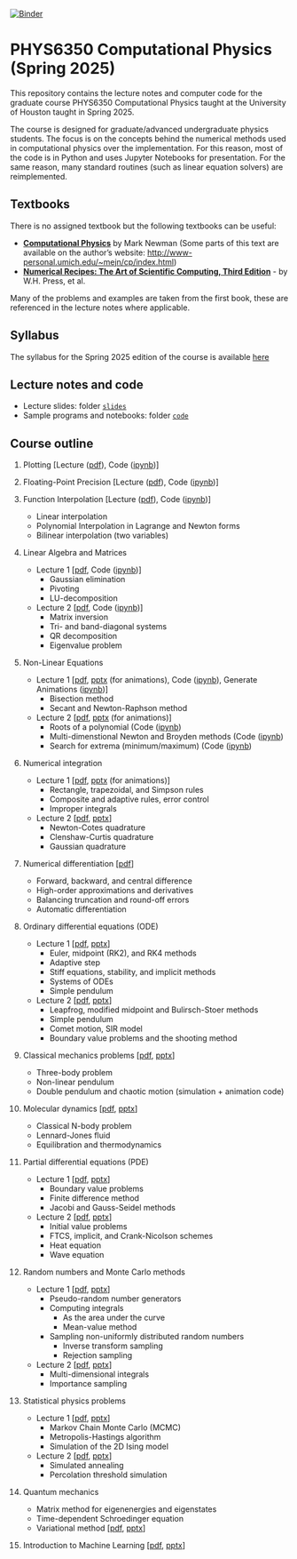 [![Binder](https://mybinder.org/badge_logo.svg)](https://mybinder.org/v2/gh/vlvovch/PHYS6350-ComputationalPhysics/spring2025)

# PHYS6350 Computational Physics (Spring 2025)

This repository contains the lecture notes and computer code for the graduate course PHYS6350 Computational Physics taught at the University of Houston taught in Spring 2025.

The course is designed for graduate/advanced undergraduate physics students.
The focus is on the concepts behind the numerical methods used in computational physics over the implementation. For this reason, most of the code is in Python and uses Jupyter Notebooks for presentation. 
For the same reason, many standard routines (such as linear equation solvers) are reimplemented.


## Textbooks
There is no assigned textbook but the following textbooks can be useful:
- [**Computational Physics**](https://www.amazon.com/Computational-Physics-Mark-Newman/dp/1480145513) by Mark Newman (Some parts of this text are available on the author’s website: http://www-personal.umich.edu/~mejn/cp/index.html)
- [**Numerical Recipes: The Art of Scientific Computing, Third Edition**](https://www.amazon.com/Numerical-Recipes-3rd-Scientific-Computing/dp/0521880688/) -	 by W.H. Press, et al.

Many of the problems and examples are taken from the first book, these are referenced in the lecture notes where applicable.

## Syllabus

The syllabus for the Spring 2025 edition of the course is available [here](Syllabus_Phys6350_spring2025.pdf)

## Lecture notes and code

- Lecture slides: folder [``slides``](slides/)
- Sample programs and notebooks: folder  [``code``](code/)

## Course outline

1. Plotting [Lecture ([pdf](slides/Lecture2-01-16-25-Plotting-MachinePrecision.pdf)), 
Code ([ipynb](code/1_Plotting/1_Plotting.ipynb))]

2. Floating-Point Precision [Lecture ([pdf](slides/Lecture2-01-16-25-Plotting-MachinePrecision.pdf)), 
Code ([ipynb](code/2_FloatingPointPrecision/2_FloatingPointPrecision.ipynb))]

3. Function Interpolation [Lecture ([pdf](slides/Lecture3-01-23-25-Interpolation.pdf)), Code ([ipynb](code/3_Interpolation/3_Interpolation.ipynb))]
    - Linear interpolation
    - Polynomial Interpolation in Lagrange and Newton forms
    - Bilinear interpolation (two variables)

4. Linear Algebra and Matrices
    - Lecture 1 [[pdf](slides/Lecture4-01-28-25-LinearAlgebra.pdf), Code ([ipynb](code/4_LinearAlgebra/4_LinearAlgebra.ipynb))]
        - Gaussian elimination
        - Pivoting
        - LU-decomposition
    - Lecture 2 [[pdf](slides/Lecture5-01-30-25-LinearAlgebra-2.pdf), Code ([ipynb](code/4_LinearAlgebra/4_LinearAlgebra.ipynb))]
        - Matrix inversion
        - Tri- and band-diagonal systems
        - QR decomposition
        - Eigenvalue problem

5. Non-Linear Equations
    - Lecture 1 [[pdf](slides/Lecture6-02-04-25-NonlinearEquations.pdf), [pptx](slides/Lecture6-02-04-25-NonlinearEquations.pptx) (for animations), Code ([ipynb](code/5_NonlinearEquations/5_NonlinearEquations.ipynb)), Generate Animations ([ipynb](code/5_NonlinearEquations/5_NonlinearEquations-Animation.ipynb))]
        - Bisection method
        - Secant and Newton-Raphson method
    - Lecture 2 [[pdf](slides/Lecture7-02-06-25-NonlinearEquations-2.pdf), [pptx](slides/Lecture7-02-06-25-NonlinearEquations-2.pptx) (for animations)]
        - Roots of a polynomial (Code ([ipynb](code/5_NonlinearEquations/5b_PolynomialRoots.ipynb))
        - Multi-dimenstional Newton and Broyden methods (Code ([ipynb](code/5_NonlinearEquations/5c_NonlinearEquationsMulti.ipynb))
        - Search for extrema (minimum/maximum) (Code ([ipynb](code/5_NonlinearEquations/5d_SearchForExtrema.ipynb))

6. Numerical integration
    - Lecture 1 [[pdf](slides/Lecture8-02-11-25-NumericalIntegration.pdf), [pptx](slides/Lecture8-02-11-25-NumericalIntegration.pptx) (for animations)]
        - Rectangle, trapezoidal, and Simpson rules
        - Composite and adaptive rules, error control
        - Improper integrals
    - Lecture 2 [[pdf](slides/Lecture9-02-13-25-NumericalIntegration-2.pdf), [pptx](slides/Lecture9-02-13-25-NumericalIntegration-2.pptx)]
        - Newton-Cotes quadrature
        - Clenshaw-Curtis quadrature
        - Gaussian quadrature

7. Numerical differentiation [[pdf](slides/Lecture10-02-18-25-NumericalDifferentiation.pdf)]
    - Forward, backward, and central difference
    - High-order approximations and derivatives
    - Balancing truncation and round-off errors
    - Automatic differentiation


8. Ordinary differential equations (ODE)
    - Lecture 1 [[pdf](slides/Lecture11-02-20-25-OrdinaryDifferentialEquations.pdf), [pptx](slides/Lecture11-02-20-25-OrdinaryDifferentialEquations.pptx)]
        - Euler, midpoint (RK2), and RK4 methods
        - Adaptive step
        - Stiff equations, stability, and implicit methods
        - Systems of ODEs
        - Simple pendulum
     - Lecture 2 [[pdf](slides/Lecture12-02-25-25-OrdinaryDifferentialEquations-2.pdf), [pptx](slides/Lecture12-02-25-25-OrdinaryDifferentialEquations-2.pptx)]
        - Leapfrog, modified midpoint and Bulirsch-Stoer methods
        - Simple pendulum
        - Comet motion, SIR model
        - Boundary value problems and the shooting method

9. Classical mechanics problems [[pdf](slides/Lecture13-02-27-25-ClassicalMechanicsProblems.pdf), [pptx](slides/Lecture13-02-27-25-ClassicalMechanicsProblems.pptx)]
    - Three-body problem
    - Non-linear pendulum
    - Double pendulum and chaotic motion (simulation + animation code)

10. Molecular dynamics [[pdf](slides/Lecture14-03-03-25-MolecularDynamics.pdf), [pptx](slides/Lecture14-03-03-25-MolecularDynamics.pptx)]
    - Classical N-body problem
    - Lennard-Jones fluid
    - Equilibration and thermodynamics


11. Partial differential equations (PDE)
    - Lecture 1 [[pdf](slides/Lecture15-03-18-25-PartialDifferentialEquations.pdf), [pptx](slides/Lecture15-03-18-25-PartialDifferentialEquations.pptx)]
        - Boundary value problems
        - Finite difference method
        - Jacobi and Gauss-Seidel methods
    - Lecture 2 [[pdf](slides/Lecture16-03-20-25-PartialDifferentialEquations-2.pdf), [pptx](slides/Lecture16-03-20-25-PartialDifferentialEquations-2.pptx)]
        - Initial value problems
        - FTCS, implicit, and Crank-Nicolson schemes
        - Heat equation 
        - Wave equation

12. Random numbers and Monte Carlo methods
    - Lecture 1 [[pdf](slides/Lecture17-03-27-25-RandomNumbers.pdf), [pptx](slides/Lecture17-03-27-25-RandomNumbers.pptx)]
        - Pseudo-random number generators
        - Computing integrals
            - As the area under the curve
            - Mean-value method
        - Sampling non-uniformly distributed random numbers
            - Inverse transform sampling
            - Rejection sampling
    - Lecture 2 [[pdf](slides/Lecture18-04-01-25-RandomNumbers-2.pdf), [pptx](slides/Lecture18-04-01-25-RandomNumbers-2.pptx)]
        - Multi-dimensional integrals
        - Importance sampling

13. Statistical physics problems
    - Lecture 1 [[pdf](slides/Lecture19-04-03-25-StatisticalPhysics.pdf), [pptx](slides/Lecture19-04-03-25-StatisticalPhysics.pptx)]
        - Markov Chain Monte Carlo (MCMC)
        - Metropolis-Hastings algorithm
        - Simulation of the 2D Ising model
    - Lecture 2 [[pdf](slides/Lecture20-04-06-25-StatisticalPhysics-2.pdf), [pptx](slides/Lecture20-04-06-25-StatisticalPhysics-2.pptx)]
        - Simulated annealing
        - Percolation threshold simulation

14. Quantum mechanics
    - Matrix method for eigenenergies and eigenstates
    - Time-dependent Schroedinger equation
    - Variational method
    [[pdf](slides/Lecture21-04-17-25-QuantumMechanics.pdf), [pptx](slides/Lecture21-04-17-25-QuantumMechanics.pptx)]

15. Introduction to Machine Learning
    [[pdf](slides/SpecialLecture-04-10-25-MLIntro.pdf), [pptx](slides/SpecialLecture-04-10-25-MLIntro.pptx)]
